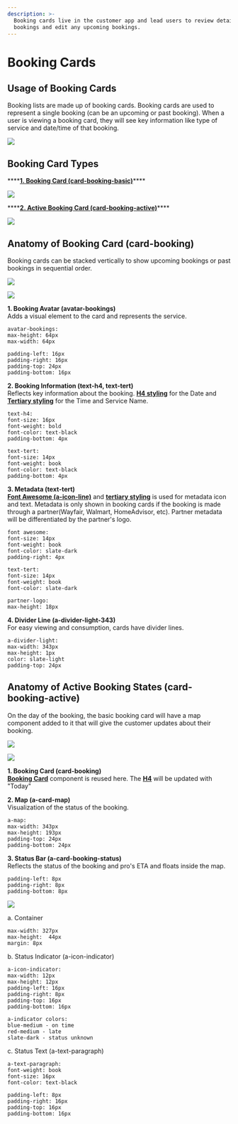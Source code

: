 ```yaml
---
description: >-
  Booking cards live in the customer app and lead users to review details of any
  bookings and edit any upcoming bookings.
---
```


# Booking Cards

## Usage of Booking Cards

Booking lists are made up of booking cards. Booking cards are used to represent a single booking \(can be an upcoming or past booking\). When a user is viewing a booking card, they will see key information like type of service and date/time of that booking.

![](../../.gitbook/assets/bookings-overview.png)

## Booking Card Types

\*\*\*\*[**1. Booking Card \(card-booking-basic\)**](booking-cards.md#anatomy-of-booking-card-card-booking)\*\*\*\*

![](../../.gitbook/assets/booking-list.png)

  
****[**2. Active Booking Card \(card-booking-active\)**](booking-cards.md#anatomy-of-active-booking-states-card-booking-active)\*\*\*\*

![](../../.gitbook/assets/booking-list.png)

## Anatomy of Booking Card \(card-booking\)

Booking cards can be stacked vertically to show upcoming bookings or past bookings in sequential order.

![](../../.gitbook/assets/booking-list.png)

![](../../.gitbook/assets/booking-list_detail.png)

**1. Booking Avatar \(avatar-bookings\)**  
Adds a visual element to the card and represents the service.

```text
avatar-bookings:
max-height: 64px
max-width: 64px

padding-left: 16px
padding-right: 16px
padding-top: 24px
padding-bottom: 16px
```

**2. Booking Information \(text-h4, text-tert\)**  
Reflects key information about the booking. [**H4 styling**](../typography/#header-4-a-text-h-4) for the Date and [**Tertiary styling**](../typography/#tertiary-styling) for the Time and Service Name.

```text
text-h4:
font-size: 16px
font-weight: bold
font-color: text-black
padding-bottom: 4px

text-tert:
font-size: 14px
font-weight: book
font-color: text-black
padding-bottom: 4px
```

**3. Metadata \(text-tert\)**  
[**Font Awesome \(a-icon-line\)**](../../brand-guidelines/line-icons.md#fontawesome-guidelines) and [**tertiary styling**](../typography/#tertiary-styling) is used for metadata icon and text. Metadata is only shown in booking cards if the booking is made through a partner\(Wayfair, Walmart, HomeAdvisor, etc\). Partner metadata will be differentiated by the partner's logo. 

```text
font awesome:
font-size: 14px
font-weight: book
font-color: slate-dark
padding-right: 4px

text-tert:
font-size: 14px
font-weight: book
font-color: slate-dark

partner-logo:
max-height: 18px
```

**4. Divider Line \(a-divider-light-343\)**  
For easy viewing and consumption, cards have divider lines.

```text
a-divider-light:
max-width: 343px
max-height: 1px
color: slate-light
padding-top: 24px
```

## Anatomy of Active Booking States \(card-booking-active\)

On the day of the booking, the basic booking card will have a map component added to it that will give the customer updates about their booking.

![](../../.gitbook/assets/active-booking-list.png)

![](../../.gitbook/assets/active-booking-details.png)

**1. Booking Card \(card-booking\)**  
[**Booking Card**](booking-cards.md#anatomy-of-booking-card) component is reused here. The [**H4**](../typography/#header-4-a-text-h-4) will be updated with "Today"  

**2. Map \(a-card-map\)**  
Visualization of the status of the booking. 

```text
a-map:
max-width: 343px
max-height: 193px
padding-top: 24px
padding-bottom: 24px
```

**3. Status Bar \(a-card-booking-status\)**  
Reflects the status of the booking and pro's ETA and floats inside the map.

```text
padding-left: 8px
padding-right: 8px
padding-bottom: 8px
```

![](../../.gitbook/assets/status-details.png)

a. Container

```text
max-width: 327px
max-height:  44px
margin: 8px
```

b. Status Indicator \(a-icon-indicator\)

```text
a-icon-indicator:
max-width: 12px
max-height: 12px
padding-left: 16px
padding-right: 8px
padding-top: 16px
padding-bottom: 16px

a-indicator colors:
blue-medium - on time
red-medium - late
slate-dark - status unknown
```

c. Status Text \(a-text-paragraph\)

```text
a-text-paragraph:
font-weight: book
font-size: 16px
font-color: text-black

padding-left: 8px
padding-right: 16px
padding-top: 16px
padding-bottom: 16px
```

